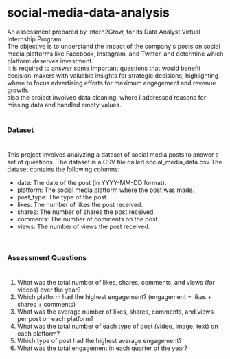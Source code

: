 # social-media-data-analysis
An assessment prepared by Intern2Grow, for its Data Analyst Virtual Internship Program.
</br>
The objective is to understand the impact of the company's posts on social media platforms like Facebook, Instagram, and Twitter, and determine which platform deserves investment.</br>
It is required to answer some important questions that would benefit decision-makers with valuable insights for strategic decisions, highlighting where to focus advertising efforts for maximum engagement and revenue growth.</br>
also the project involved data cleaning, where I addressed reasons for missing data and handled empty values.</br>
</br>
### Dataset</br>
#
This project involves analyzing a dataset of social media posts to answer a set of questions. The dataset is a CSV file called social_media_data.csv The dataset contains the following columns: </br>

* date: The date of the post (in YYYY-MM-DD format).
* platform: The social media platform where the post was made.
* post_type: The type of the post.
* likes: The number of likes the post received.
* shares: The number of shares the post received.
* comments: The number of comments on the post.
* views: The number of views the post received.
</br>

### Assessment Questions</br>
#
1. What was the total number of likes, shares, comments, and views (for videos) over the year?</br>
2. Which platform had the highest engagement? (engagement = likes + shares + comments)</br>
3. What was the average number of likes, shares, comments, and views per post on each platform?</br>
4. What was the total number of each type of post (video, image, text) on each platform?</br>
5. Which type of post had the highest average engagement?</br>
6. What was the total engagement in each quarter of the year?
